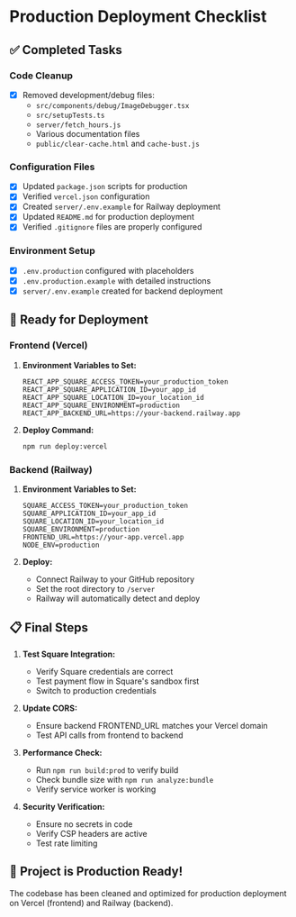 # Production Deployment Checklist

## ✅ Completed Tasks

### Code Cleanup
- [x] Removed development/debug files:
  - `src/components/debug/ImageDebugger.tsx`
  - `src/setupTests.ts`
  - `server/fetch_hours.js`
  - Various documentation files
  - `public/clear-cache.html` and `cache-bust.js`

### Configuration Files
- [x] Updated `package.json` scripts for production
- [x] Verified `vercel.json` configuration
- [x] Created `server/.env.example` for Railway deployment
- [x] Updated `README.md` for production deployment
- [x] Verified `.gitignore` files are properly configured

### Environment Setup
- [x] `.env.production` configured with placeholders
- [x] `.env.production.example` with detailed instructions
- [x] `server/.env.example` created for backend deployment

## 🚀 Ready for Deployment

### Frontend (Vercel)
1. **Environment Variables to Set:**
   ```
   REACT_APP_SQUARE_ACCESS_TOKEN=your_production_token
   REACT_APP_SQUARE_APPLICATION_ID=your_app_id
   REACT_APP_SQUARE_LOCATION_ID=your_location_id
   REACT_APP_SQUARE_ENVIRONMENT=production
   REACT_APP_BACKEND_URL=https://your-backend.railway.app
   ```

2. **Deploy Command:**
   ```bash
   npm run deploy:vercel
   ```

### Backend (Railway)
1. **Environment Variables to Set:**
   ```
   SQUARE_ACCESS_TOKEN=your_production_token
   SQUARE_APPLICATION_ID=your_app_id
   SQUARE_LOCATION_ID=your_location_id
   SQUARE_ENVIRONMENT=production
   FRONTEND_URL=https://your-app.vercel.app
   NODE_ENV=production
   ```

2. **Deploy:**
   - Connect Railway to your GitHub repository
   - Set the root directory to `/server`
   - Railway will automatically detect and deploy

## 📋 Final Steps

1. **Test Square Integration:**
   - Verify Square credentials are correct
   - Test payment flow in Square's sandbox first
   - Switch to production credentials

2. **Update CORS:**
   - Ensure backend FRONTEND_URL matches your Vercel domain
   - Test API calls from frontend to backend

3. **Performance Check:**
   - Run `npm run build:prod` to verify build
   - Check bundle size with `npm run analyze:bundle`
   - Verify service worker is working

4. **Security Verification:**
   - Ensure no secrets in code
   - Verify CSP headers are active
   - Test rate limiting

## 🎯 Project is Production Ready!

The codebase has been cleaned and optimized for production deployment on Vercel (frontend) and Railway (backend).